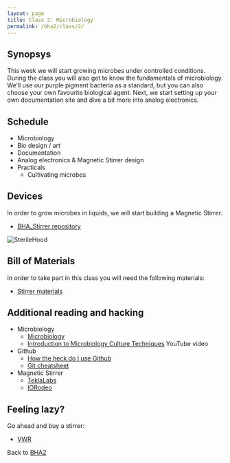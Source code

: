 ```yaml
---
layout: page
title: Class 2: Microbiology
permalink: /bha2/class/2/
---
```


## Synopsys

This week we will start growing microbes under controlled conditions. During the class you will also get to know the fundamentals of microbiology. We’ll use our purple pigment bacteria as a standard, but you can also choose your own favourite biological agent. Next, we start setting up your own documentation site and dive a bit more into analog electronics.

## Schedule

* Microbiology
* Bio design / art
* Documentation
* Analog electronics & Magnetic Stirrer design
* Practicals
  * Cultivating microbes

## Devices

In order to grow microbes in liquids, we will start building a Magnetic Stirrer.

* [BHA_Stirrer repository](https://github.com/BioHackAcademy/BHA_Stirrer)

![SterileHood](/biofactory/class/2/Stirrer.png)

## Bill of Materials

In order to take part in this class you will need the following materials:

* [Stirrer materials](http://www.github.com/biohackacademy/BHA_Stirrer/BoM.md)

## Additional reading and hacking

* Microbiology
  * [Microbiology](http://education-portal.com/academy/course/microbiology-course.html)
  * [Introduction to Microbiology Culture Techniques](https://www.youtube.com/watch?v=Et1v8EQP10U) YouTube video
* Github
  * [How the heck do I use Github](http://lifehacker.com/5983680/how-the-heck-do-i-use-github)
  * [Git cheatsheet](http://rogerdudler.github.io/git-guide/)
* Magnetic Stirrer
  * [TeklaLabs](http://www.teklalabs.org/magnetic-stirrer/)
  * [IORodeo](http://www.iorodeo.com/content/desktop-stir-plate-kit)

## Feeling lazy?

Go ahead and buy a stirrer:

* [VWR](https://us.vwr.com/store/catalog/category.jsp?id=597830)

Back to [BHA2](/bha2/)
